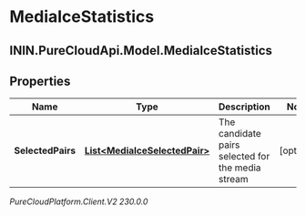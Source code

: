 # MediaIceStatistics

## ININ.PureCloudApi.Model.MediaIceStatistics

## Properties

|Name | Type | Description | Notes|
|------------ | ------------- | ------------- | -------------|
| **SelectedPairs** | [**List&lt;MediaIceSelectedPair&gt;**](MediaIceSelectedPair) | The candidate pairs selected for the media stream | [optional] |



_PureCloudPlatform.Client.V2 230.0.0_
